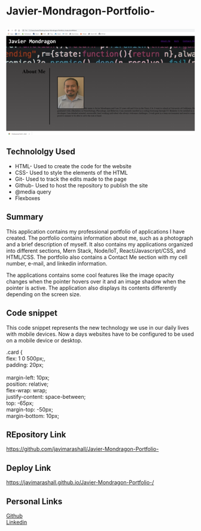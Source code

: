 # Javier-Mondragon-Portfolio-

##
![site](./assets/images/website.png)

## Technololgy Used
- HTML- Used to create the code for the website
- CSS- Used to style the elements of the HTML
- Git- Used to track the edits made to the page
- Github- Used to host the repository to publish the site
- @media query
- Flexboxes 

## Summary
This application contains my professional portfolio of applications I have created. The portfolio contains information about me, such as a photograph and a brief description of myself. It also contains my applications organized into different sections, Mern Stack, Node/loT, React/Javascript/CSS, and HTML/CSS. The portfolio also contains a Contact Me section with my cell number, e-mail, and linkedin information.

The applications contains some cool features like the image opacity changes when the pointer hovers over it and an image shadow when the pointer is active. The application also displays its contents differently depending on the screen size.

## Code snippet
This code snippet represents the new technology we use in our daily lives with mobile devices. Now a days websites have to be configured to be used on a mobile device or desktop.

.card {<br>
    flex: 1 0 500px;,<br>
    padding: 20px;<br>    
    margin-left: 10px;<br>
    position: relative;<br>
    flex-wrap: wrap;<br>
    justify-content: space-between;<br>
    top: -65px;<br> 
    margin-top: -50px;<br>
    margin-bottom: 10px;<br>

## REpository Link
https://github.com/javimarashall/Javier-Mondragon-Portfolio-

## Deploy Link
https://javimarashall.github.io/Javier-Mondragon-Portfolio-/

## Personal Links
[Github](https://github.com/javimarashall)<br>
[Linkedin](https://www.linkedin.com/in/javier-mondragon-7b471719b/)
